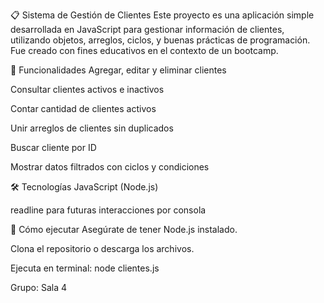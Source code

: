 📋 Sistema de Gestión de Clientes
Este proyecto es una aplicación simple desarrollada en JavaScript para gestionar información de clientes, utilizando objetos, arreglos, ciclos, y buenas prácticas de programación. Fue creado con fines educativos en el contexto de un bootcamp.

🚀 Funcionalidades
Agregar, editar y eliminar clientes

Consultar clientes activos e inactivos

Contar cantidad de clientes activos

Unir arreglos de clientes sin duplicados

Buscar cliente por ID

Mostrar datos filtrados con ciclos y condiciones

🛠️ Tecnologías
JavaScript (Node.js)

readline para futuras interacciones por consola 

📌 Cómo ejecutar
Asegúrate de tener Node.js instalado.

Clona el repositorio o descarga los archivos.

Ejecuta en terminal:  node clientes.js

Grupo: Sala 4

